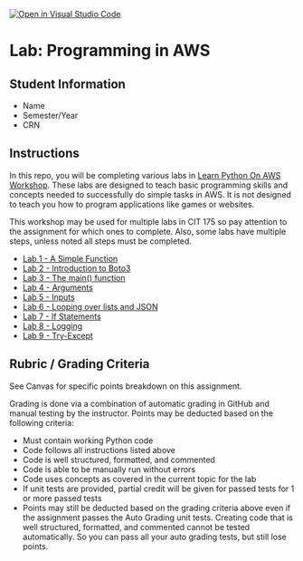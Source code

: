 [![Open in Visual Studio Code](https://classroom.github.com/assets/open-in-vscode-c66648af7eb3fe8bc4f294546bfd86ef473780cde1dea487d3c4ff354943c9ae.svg)](https://classroom.github.com/online_ide?assignment_repo_id=7643933&assignment_repo_type=AssignmentRepo)
# Lab: Programming in AWS

## Student Information

* Name
* Semester/Year
* CRN

## Instructions

In this repo, you will be completing various labs in [Learn Python On AWS Workshop](https://learn-to-code.workshop.aws). These labs are designed to teach basic programming skills and concepts needed to successfully do simple tasks in AWS. It is not designed to teach you how to program applications like games or websites.

This workshop may be used for multiple labs in CIT 175 so pay attention to the assignment for which ones to complete. Also, some labs have multiple steps, unless noted all steps must be completed.

* [Lab 1 - A Simple Function](lab01/README.md)
* [Lab 2 - Introduction to Boto3](lab02/README.md)
* [Lab 3 - The main() function](lab03/README.md)
* [Lab 4 - Arguments](lab04/README.md)
* [Lab 5 - Inputs](lab05/README.md)
* [Lab 6 - Looping over lists and JSON](lab06/README.md)
* [Lab 7 - If Statements](lab07/README.md)
* [Lab 8 - Logging](lab08/README.md)
* [Lab 9 - Try-Except](lab09/README.md)

## Rubric / Grading Criteria

See Canvas for specific points breakdown on this assignment.

Grading is done via a combination of automatic grading in GitHub and manual testing by the instructor. Points may be deducted based on the following criteria:

* Must contain working Python code
* Code follows all instructions listed above
* Code is well structured, formatted, and commented
* Code is able to be manually run without errors
* Code uses concepts as covered in the current topic for the lab
* If unit tests are provided, partial credit will be given for passed tests for 1 or more passed tests
* Points may still be deducted based on the grading criteria above even if the assignment passes the Auto Grading unit tests. Creating code that is well structured, formatted, and commented cannot be tested automatically. So you can pass all your auto grading tests, but still lose points.
